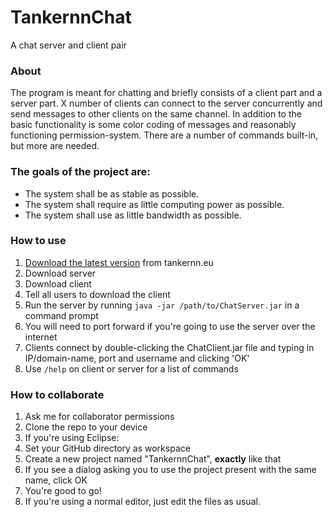 # TankernnChat
A chat server and client pair

### About
The program is meant for chatting and briefly consists of a client part and a server part. X number of clients can connect to the server concurrently and send messages to other clients on the same channel. In addition to the basic functionality is some color coding of messages and reasonably functioning permission-system. There are a number of commands built-in, but more are needed.

### The goals of the project are:
* The system shall be as stable as possible.
* The system shall require as little computing power as possible.
* The system shall use as little bandwidth as possible.

### How to use
1. [Download the latest version](http://tankernn.eu/?p=Java) from tankernn.eu
  1. Download server
  2. Download client
  3. Tell all users to download the client
2. Run the server by running `java -jar /path/to/ChatServer.jar` in a command prompt
3. You will need to port forward if you're going to use the server over the internet
4. Clients connect by double-clicking the ChatClient.jar file and typing in IP/domain-name, port and username and clicking 'OK'
5. Use `/help` on client or server for a list of commands

### How to collaborate
1. Ask me for collaborator permissions
2. Clone the repo to your device
3. If you're using Eclipse:
  1. Set your GitHub directory as workspace
  2. Create a new project named "TankernnChat", **exactly** like that
  3. If you see a dialog asking you to use the project present with the same name, click OK
  4. You're good to go!
4. If you're using a normal editor, just edit the files as usual.
